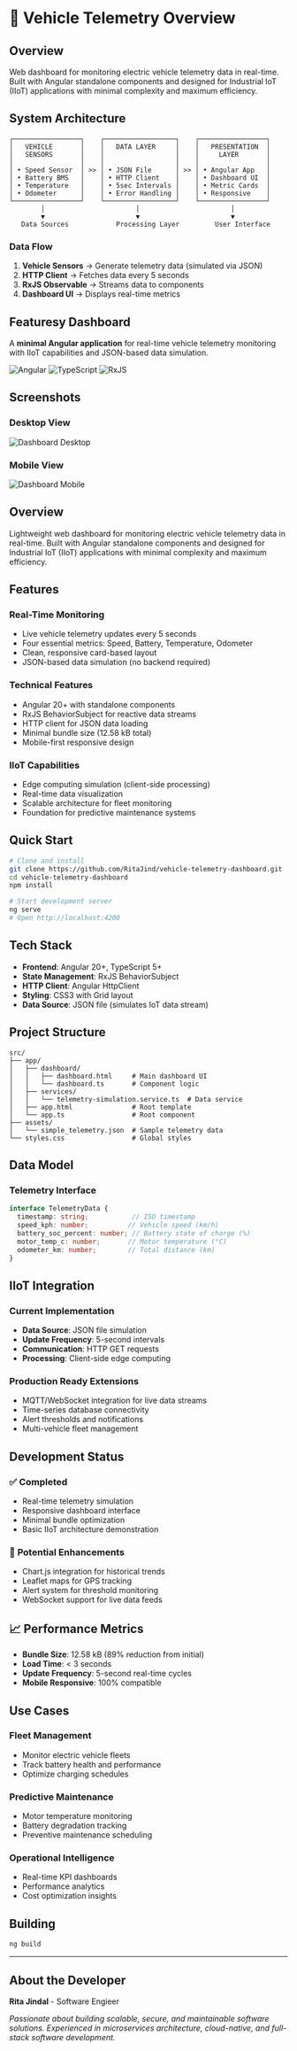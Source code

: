 # 🚗 Vehicle Telemetry Overview

##  Overview

Web dashboard for monitoring electric vehicle telemetry data in real-time. Built with Angular standalone components and designed for Industrial IoT (IIoT) applications with minimal complexity and maximum efficiency.

##  System Architecture

```text
┌─────────────────┐    ┌──────────────────┐    ┌─────────────────┐
│   VEHICLE       │    │   DATA LAYER     │    │   PRESENTATION  │
│   SENSORS       │    │                  │    │     LAYER       │
│                 │    │                  │    │                 │
│ • Speed Sensor  │ >> │ • JSON File      │ >> │ • Angular App   │
│ • Battery BMS   │    │ • HTTP Client    │    │ • Dashboard UI  │
│ • Temperature   │    │ • 5sec Intervals │    │ • Metric Cards  │
│ • Odometer      │    │ • Error Handling │    │ • Responsive    │
└─────────────────┘    └──────────────────┘    └─────────────────┘
        │                       │                       │
        ▼                       ▼                       ▼
   Data Sources            Processing Layer         User Interface
```

### Data Flow
1. **Vehicle Sensors** → Generate telemetry data (simulated via JSON)
2. **HTTP Client** → Fetches data every 5 seconds
3. **RxJS Observable** → Streams data to components
4. **Dashboard UI** → Displays real-time metrics

##  Featuresy Dashboard

A **minimal Angular application** for real-time vehicle telemetry monitoring with IIoT capabilities and JSON-based data simulation.

![Angular](https://img.shields.io/badge/Angular-20+-red.svg)
![TypeScript](https://img.shields.io/badge/TypeScript-5+-blue.svg)
![RxJS](https://img.shields.io/badge/RxJS-7+-purple.svg)

##  Screenshots

### Desktop View
![Dashboard Desktop](images/dashboard-desktop.png)

### Mobile View  
![Dashboard Mobile](images/dashboard-mobil.png)

##  Overview

Lightweight web dashboard for monitoring electric vehicle telemetry data in real-time. Built with Angular standalone components and designed for Industrial IoT (IIoT) applications with minimal complexity and maximum efficiency.

##  Features

###  **Real-Time Monitoring**
- Live vehicle telemetry updates every 5 seconds
- Four essential metrics: Speed, Battery, Temperature, Odometer
- Clean, responsive card-based layout
- JSON-based data simulation (no backend required)

###  **Technical Features**
- Angular 20+ with standalone components
- RxJS BehaviorSubject for reactive data streams
- HTTP client for JSON data loading
- Minimal bundle size (12.58 kB total)
- Mobile-first responsive design

###  **IIoT Capabilities**
- Edge computing simulation (client-side processing)
- Real-time data visualization
- Scalable architecture for fleet monitoring
- Foundation for predictive maintenance systems

##  Quick Start

```bash
# Clone and install
git clone https://github.com/RitaJind/vehicle-telemetry-dashboard.git
cd vehicle-telemetry-dashboard
npm install

# Start development server
ng serve
# Open http://localhost:4200
```

##  Tech Stack

- **Frontend**: Angular 20+, TypeScript 5+
- **State Management**: RxJS BehaviorSubject
- **HTTP Client**: Angular HttpClient
- **Styling**: CSS3 with Grid layout
- **Data Source**: JSON file (simulates IoT data stream)

##  Project Structure

```text
src/
├── app/
│   ├── dashboard/
│   │   ├── dashboard.html     # Main dashboard UI
│   │   └── dashboard.ts       # Component logic
│   ├── services/
│   │   └── telemetry-simulation.service.ts  # Data service
│   ├── app.html               # Root template
│   └── app.ts                 # Root component
├── assets/
│   └── simple_telemetry.json  # Sample telemetry data
└── styles.css                 # Global styles
```

##  Data Model

### Telemetry Interface
```typescript
interface TelemetryData {
  timestamp: string;           // ISO timestamp
  speed_kph: number;          // Vehicle speed (km/h)
  battery_soc_percent: number; // Battery state of charge (%)
  motor_temp_c: number;       // Motor temperature (°C)
  odometer_km: number;        // Total distance (km)
}
```

##  IIoT Integration

### Current Implementation
- **Data Source**: JSON file simulation
- **Update Frequency**: 5-second intervals
- **Communication**: HTTP GET requests
- **Processing**: Client-side edge computing

### Production Ready Extensions
- MQTT/WebSocket integration for live data streams
- Time-series database connectivity
- Alert thresholds and notifications
- Multi-vehicle fleet management

##  Development Status

### ✅ **Completed**
- Real-time telemetry simulation
- Responsive dashboard interface  
- Minimal bundle optimization
- Basic IIoT architecture demonstration

### 🔄 **Potential Enhancements**
- Chart.js integration for historical trends
- Leaflet maps for GPS tracking
- Alert system for threshold monitoring  
- WebSocket support for live data feeds

## 📈 Performance Metrics

- **Bundle Size**: 12.58 kB (89% reduction from initial)
- **Load Time**: < 3 seconds
- **Update Frequency**: 5-second real-time cycles
- **Mobile Responsive**: 100% compatible

##  Use Cases

### Fleet Management
- Monitor electric vehicle fleets
- Track battery health and performance
- Optimize charging schedules

### Predictive Maintenance  
- Motor temperature monitoring
- Battery degradation tracking
- Preventive maintenance scheduling

### Operational Intelligence
- Real-time KPI dashboards
- Performance analytics
- Cost optimization insights

## Building

```bash
ng build
```

---

## About the Developer

**Rita Jindal** - Software Engieer  

*Passionate about building scalable, secure, and maintainable software solutions. Experienced in microservices architecture, cloud-native, and full-stack software development.*


